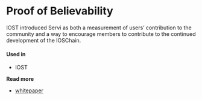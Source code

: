 # Proof of Believability

IOST introduced Servi as both a measurement of users’ contribution to the community and a way to encourage members to contribute to the continued development of the IOSChain.

#### Used in

* IOST

**Read more**

* [whitepaper](https://github.com/iost-official/Documents/blob/master/Technical_White_Paper/EN/Tech_white_paper_EN.md#consensus-mechanism)


